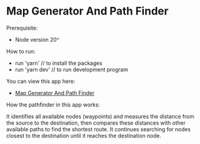 # Map Generator And Path Finder

Prerequisite:
- Node version 20^

How to run:
  - run 'yarn' // to install the packages
  - run 'yarn dev' // to run development program

You can view this app here:
- [Map Generator And Path Finder](https://my-app-123321.web.app/)

How the pathfinder in this app works:

  It identifies all available nodes (waypoints) and measures the distance from the source to the destination, then compares these distances with other available paths to find the shortest route. It continues searching for nodes closest to the destination until it reaches the destination node.